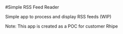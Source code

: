 #Simple RSS Feed Reader

Simple app to process and display RSS feeds (WIP)

Note: This app is created as a POC for customer Rhipe

